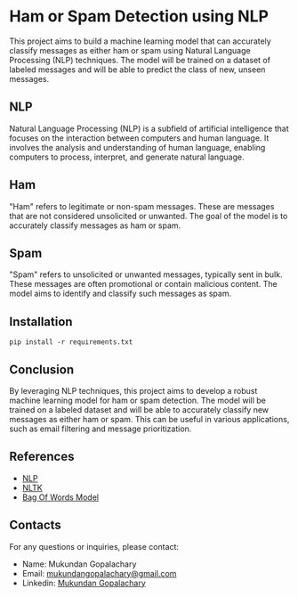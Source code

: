 # Ham or Spam Detection using NLP

This project aims to build a machine learning model that can accurately classify messages as either ham or spam using Natural Language Processing (NLP) techniques. The model will be trained on a dataset of labeled messages and will be able to predict the class of new, unseen messages.

## NLP

Natural Language Processing (NLP) is a subfield of artificial intelligence that focuses on the interaction between computers and human language. It involves the analysis and understanding of human language, enabling computers to process, interpret, and generate natural language.

## Ham

"Ham" refers to legitimate or non-spam messages. These are messages that are not considered unsolicited or unwanted. The goal of the model is to accurately classify messages as ham or spam.

## Spam

"Spam" refers to unsolicited or unwanted messages, typically sent in bulk. These messages are often promotional or contain malicious content. The model aims to identify and classify such messages as spam.

## Installation

`pip install -r requirements.txt`

## Conclusion

By leveraging NLP techniques, this project aims to develop a robust machine learning model for ham or spam detection. The model will be trained on a labeled dataset and will be able to accurately classify new messages as either ham or spam. This can be useful in various applications, such as email filtering and message prioritization.

## References

- [NLP](https://en.wikipedia.org/wiki/Natural_language_processing)
- [NLTK](https://www.nltk.org/book/)
- [Bag Of Words Model](https://en.wikipedia.org/wiki/Bag-of-words_model)

## Contacts

For any questions or inquiries, please contact:

- Name: Mukundan Gopalachary
- Email: mukundangopalachary@gmail.com
- Linkedin: [Mukundan Gopalachary](https://www.linkedin.com/in/mukundan-gopalachary-997075283/)